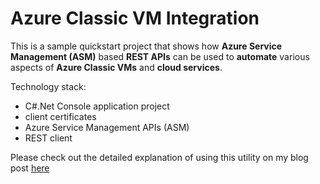 # Azure Classic VM Integration

This is a sample quickstart project that shows how **Azure Service Management (ASM)** based **REST APIs** can be used to **automate** various aspects of **Azure Classic VMs** and **cloud services**.

Technology stack:
* C#.Net Console application project  
* client certificates
* Azure Service Management APIs (ASM)
* REST client

Please check out the detailed explanation of using this utility on my blog post [here](http://sundeepkamath.in/2016/07/19/automate-azure-classic-virtual-machines-asm-apis/)


